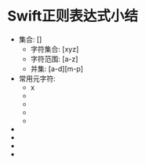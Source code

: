 # Swift正则表达式小结

* 集合: []
	- 字符集合: [xyz] 
	- 字符范围: [a-z]
	- 并集: [a-d][m-p]
* 常用元字符:
	- x
	-
	-
	-
	-
*
*
*
*